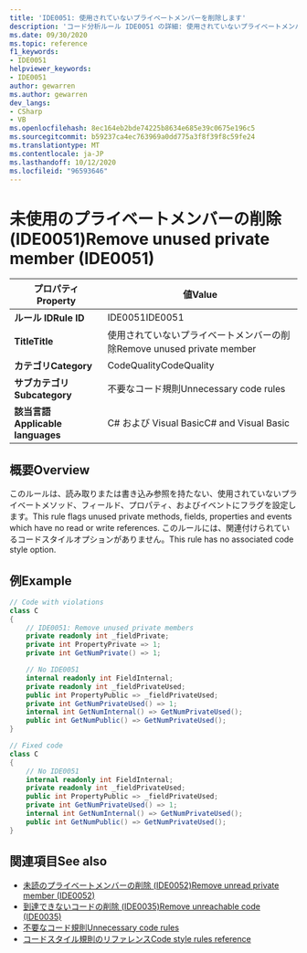```yaml
---
title: 'IDE0051: 使用されていないプライベートメンバーを削除します'
description: 'コード分析ルール IDE0051 の詳細: 使用されていないプライベートメンバーを削除する'
ms.date: 09/30/2020
ms.topic: reference
f1_keywords:
- IDE0051
helpviewer_keywords:
- IDE0051
author: gewarren
ms.author: gewarren
dev_langs:
- CSharp
- VB
ms.openlocfilehash: 8ec164eb2bde74225b8634e685e39c0675e196c5
ms.sourcegitcommit: b59237ca4ec763969a0dd775a3f8f39f8c59fe24
ms.translationtype: MT
ms.contentlocale: ja-JP
ms.lasthandoff: 10/12/2020
ms.locfileid: "96593646"
---
```

# <a name="remove-unused-private-member-ide0051"></a><span data-ttu-id="4c0bb-103">未使用のプライベートメンバーの削除 (IDE0051)</span><span class="sxs-lookup"><span data-stu-id="4c0bb-103">Remove unused private member (IDE0051)</span></span>

|<span data-ttu-id="4c0bb-104">プロパティ</span><span class="sxs-lookup"><span data-stu-id="4c0bb-104">Property</span></span>|<span data-ttu-id="4c0bb-105">値</span><span class="sxs-lookup"><span data-stu-id="4c0bb-105">Value</span></span>|
|-|-|
| <span data-ttu-id="4c0bb-106">**ルール ID**</span><span class="sxs-lookup"><span data-stu-id="4c0bb-106">**Rule ID**</span></span> | <span data-ttu-id="4c0bb-107">IDE0051</span><span class="sxs-lookup"><span data-stu-id="4c0bb-107">IDE0051</span></span> |
| <span data-ttu-id="4c0bb-108">**Title**</span><span class="sxs-lookup"><span data-stu-id="4c0bb-108">**Title**</span></span> | <span data-ttu-id="4c0bb-109">使用されていないプライベートメンバーの削除</span><span class="sxs-lookup"><span data-stu-id="4c0bb-109">Remove unused private member</span></span> |
| <span data-ttu-id="4c0bb-110">**カテゴリ**</span><span class="sxs-lookup"><span data-stu-id="4c0bb-110">**Category**</span></span> | <span data-ttu-id="4c0bb-111">CodeQuality</span><span class="sxs-lookup"><span data-stu-id="4c0bb-111">CodeQuality</span></span> |
| <span data-ttu-id="4c0bb-112">**サブカテゴリ**</span><span class="sxs-lookup"><span data-stu-id="4c0bb-112">**Subcategory**</span></span> | <span data-ttu-id="4c0bb-113">不要なコード規則</span><span class="sxs-lookup"><span data-stu-id="4c0bb-113">Unnecessary code rules</span></span> |
| <span data-ttu-id="4c0bb-114">**該当言語**</span><span class="sxs-lookup"><span data-stu-id="4c0bb-114">**Applicable languages**</span></span> | <span data-ttu-id="4c0bb-115">C# および Visual Basic</span><span class="sxs-lookup"><span data-stu-id="4c0bb-115">C# and Visual Basic</span></span> |

## <a name="overview"></a><span data-ttu-id="4c0bb-116">概要</span><span class="sxs-lookup"><span data-stu-id="4c0bb-116">Overview</span></span>

<span data-ttu-id="4c0bb-117">このルールは、読み取りまたは書き込み参照を持たない、使用されていないプライベートメソッド、フィールド、プロパティ、およびイベントにフラグを設定します。</span><span class="sxs-lookup"><span data-stu-id="4c0bb-117">This rule flags unused private methods, fields, properties and events which have no read or write references.</span></span> <span data-ttu-id="4c0bb-118">このルールには、関連付けられているコードスタイルオプションがありません。</span><span class="sxs-lookup"><span data-stu-id="4c0bb-118">This rule has no associated code style option.</span></span>

## <a name="example"></a><span data-ttu-id="4c0bb-119">例</span><span class="sxs-lookup"><span data-stu-id="4c0bb-119">Example</span></span>

```csharp
// Code with violations
class C
{
    // IDE0051: Remove unused private members
    private readonly int _fieldPrivate;
    private int PropertyPrivate => 1;
    private int GetNumPrivate() => 1;

    // No IDE0051
    internal readonly int FieldInternal;
    private readonly int _fieldPrivateUsed;
    public int PropertyPublic => _fieldPrivateUsed;
    private int GetNumPrivateUsed() => 1;
    internal int GetNumInternal() => GetNumPrivateUsed();
    public int GetNumPublic() => GetNumPrivateUsed();
}

// Fixed code
class C
{
    // No IDE0051
    internal readonly int FieldInternal;
    private readonly int _fieldPrivateUsed;
    public int PropertyPublic => _fieldPrivateUsed;
    private int GetNumPrivateUsed() => 1;
    internal int GetNumInternal() => GetNumPrivateUsed();
    public int GetNumPublic() => GetNumPrivateUsed();
}
```

## <a name="see-also"></a><span data-ttu-id="4c0bb-120">関連項目</span><span class="sxs-lookup"><span data-stu-id="4c0bb-120">See also</span></span>

- [<span data-ttu-id="4c0bb-121">未読のプライベートメンバーの削除 (IDE0052)</span><span class="sxs-lookup"><span data-stu-id="4c0bb-121">Remove unread private member (IDE0052)</span></span>](ide0052.md)
- [<span data-ttu-id="4c0bb-122">到達できないコードの削除 (IDE0035)</span><span class="sxs-lookup"><span data-stu-id="4c0bb-122">Remove unreachable code (IDE0035)</span></span>](ide0035.md)
- [<span data-ttu-id="4c0bb-123">不要なコード規則</span><span class="sxs-lookup"><span data-stu-id="4c0bb-123">Unnecessary code rules</span></span>](unnecessary-code-rules.md)
- [<span data-ttu-id="4c0bb-124">コードスタイル規則のリファレンス</span><span class="sxs-lookup"><span data-stu-id="4c0bb-124">Code style rules reference</span></span>](index.md)
